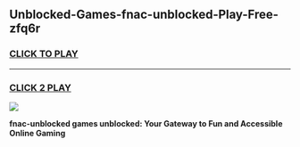 
## Unblocked-Games-fnac-unblocked-Play-Free-zfq6r
<h3>
<a href="https://premium76.site?title=fnac-unblocked&ref=23A">CLICK TO PLAY</a></h3>
<hr>

<h3>
<a href="https://premium76.site?title=fnac-unblocked&ref=23A">CLICK 2 PLAY</a>
  
</h3>

<a href="https://premium76.site?title=fnac-unblocked&ref=23A"><img src="https://clearcache.store/games.png"></a>


**fnac-unblocked games unblocked: Your Gateway to Fun and Accessible Online Gaming**
